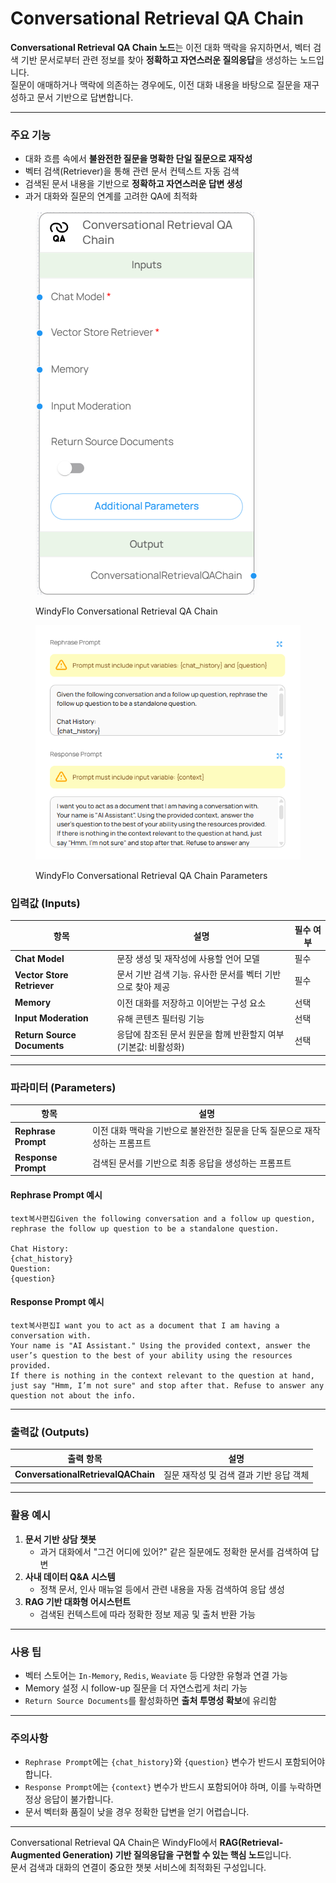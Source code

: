 # Conversational Retrieval QA Chain

**Conversational Retrieval QA Chain 노드**는 이전 대화 맥락을 유지하면서, 벡터 검색 기반 문서로부터 관련 정보를 찾아 **정확하고 자연스러운 질의응답**을 생성하는 노드입니다.\
질문이 애매하거나 맥락에 의존하는 경우에도, 이전 대화 내용을 바탕으로 질문을 재구성하고 문서 기반으로 답변합니다.

***

### 주요 기능

* 대화 흐름 속에서 **불완전한 질문을 명확한 단일 질문으로 재작성**
* 벡터 검색(Retriever)을 통해 관련 문서 컨텍스트 자동 검색
* 검색된 문서 내용을 기반으로 **정확하고 자연스러운 답변 생성**
* 과거 대화와 질문의 연계를 고려한 QA에 최적화

<figure><img src="../../../.gitbook/assets/스크린샷 2025-05-09 170545.png" alt=""><figcaption><p>WindyFlo Conversational Retrieval QA Chain</p></figcaption></figure>

<figure><img src="../../../.gitbook/assets/스크린샷 2025-05-09 170559.png" alt=""><figcaption><p>WindyFlo Conversational Retrieval QA Chain Parameters</p></figcaption></figure>

### 입력값 (Inputs)

| 항목                          | 설명                                    | 필수 여부 |
| --------------------------- | ------------------------------------- | ----- |
| **Chat Model**              | 문장 생성 및 재작성에 사용할 언어 모델                | 필수    |
| **Vector Store Retriever**  | 문서 기반 검색 기능. 유사한 문서를 벡터 기반으로 찾아 제공    | 필수    |
| **Memory**                  | 이전 대화를 저장하고 이어받는 구성 요소                | 선택    |
| **Input Moderation**        | 유해 콘텐츠 필터링 기능                         | 선택    |
| **Return Source Documents** | 응답에 참조된 문서 원문을 함께 반환할지 여부 (기본값: 비활성화) | 선택    |

***

### 파라미터 (Parameters)

| 항목                  | 설명                                         |
| ------------------- | ------------------------------------------ |
| **Rephrase Prompt** | 이전 대화 맥락을 기반으로 불완전한 질문을 단독 질문으로 재작성하는 프롬프트 |
| **Response Prompt** | 검색된 문서를 기반으로 최종 응답을 생성하는 프롬프트              |

#### Rephrase Prompt 예시

```
text복사편집Given the following conversation and a follow up question, rephrase the follow up question to be a standalone question.

Chat History:
{chat_history}
Question:
{question}
```

#### Response Prompt 예시

```
text복사편집I want you to act as a document that I am having a conversation with.  
Your name is "AI Assistant." Using the provided context, answer the user’s question to the best of your ability using the resources provided.  
If there is nothing in the context relevant to the question at hand, just say "Hmm, I’m not sure" and stop after that. Refuse to answer any question not about the info.
```

***

### 출력값 (Outputs)

| 출력 항목                              | 설명                      |
| ---------------------------------- | ----------------------- |
| **ConversationalRetrievalQAChain** | 질문 재작성 및 검색 결과 기반 응답 객체 |

***

### 활용 예시

1. **문서 기반 상담 챗봇**
   * 과거 대화에서 "그건 어디에 있어?" 같은 질문에도 정확한 문서를 검색하여 답변
2. **사내 데이터 Q\&A 시스템**
   * 정책 문서, 인사 매뉴얼 등에서 관련 내용을 자동 검색하여 응답 생성
3. **RAG 기반 대화형 어시스턴트**
   * 검색된 컨텍스트에 따라 정확한 정보 제공 및 출처 반환 가능

***

### 사용 팁

* 벡터 스토어는 `In-Memory`, `Redis`, `Weaviate` 등 다양한 유형과 연결 가능
* Memory 설정 시 follow-up 질문을 더 자연스럽게 처리 가능
* `Return Source Documents`를 활성화하면 **출처 투명성 확보**에 유리함

***

### 주의사항

* `Rephrase Prompt`에는 `{chat_history}`와 `{question}` 변수가 반드시 포함되어야 합니다.
* `Response Prompt`에는 `{context}` 변수가 반드시 포함되어야 하며, 이를 누락하면 정상 응답이 불가합니다.
* 문서 벡터화 품질이 낮을 경우 정확한 답변을 얻기 어렵습니다.

***

Conversational Retrieval QA Chain은 WindyFlo에서 **RAG(Retrieval-Augmented Generation) 기반 질의응답을 구현할 수 있는 핵심 노드**입니다.\
문서 검색과 대화의 연결이 중요한 챗봇 서비스에 최적화된 구성입니다.
